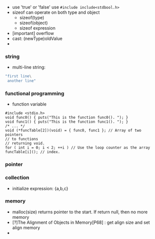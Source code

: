 * use 'true' or 'false' use  ```#include include<stdbool.h>```
* sizeof can operate on both type and object
  * sizeof(type)
  * sizeof(object)
  * sizeof expression
* [important] overflow
* cast: (newType)oldValue
* 


### string
* multi-line string: 
```c
"first line\
 another line"
```

### functional programming
* function variable
```
#include <stdio.h>
void func0() { puts("This is the function func0(). "); }
void func1() { puts("This is the function func1(). "); }
/* ... */
void (*funcTable[2])(void) = { func0, func1 }; // Array of two pointers
// to functions
// returning void.
for ( int i = 0; i < 2; ++i ) // Use the loop counter as the array
funcTable[i](); // index.
```
### pointer




### collection
* initialize expression: {a,b,c}

### memory
* malloc(size) returns pointer to the start. If return null, then no more memory
* [?]The Alignment of Objects in Memory[P68] : get align size and set align memory
* 
